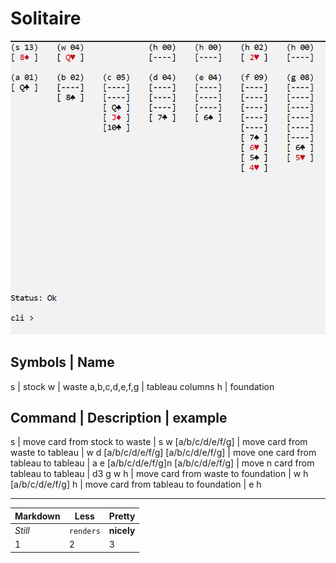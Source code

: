 # Solitaire

![alt text](https://github.com/plarun/solitaire/blob/master/img/img.png)

Symbols | Name
--------------
s | stock
w | waste
a,b,c,d,e,f,g | tableau columns
h | foundation

Command | Description | example
-------------------------------
s | move card from stock to waste | s
w [a/b/c/d/e/f/g] | move card from waste to tableau | w d
[a/b/c/d/e/f/g] [a/b/c/d/e/f/g] | move one card from tableau to tableau | a e
[a/b/c/d/e/f/g]n [a/b/c/d/e/f/g] | move n card from tableau to tableau | d3 g
w h | move card from waste to foundation | w h
[a/b/c/d/e/f/g] h | move card from tableau to foundation | e h

***

Markdown | Less | Pretty
--- | --- | ---
*Still* | `renders` | **nicely**
1 | 2 | 3